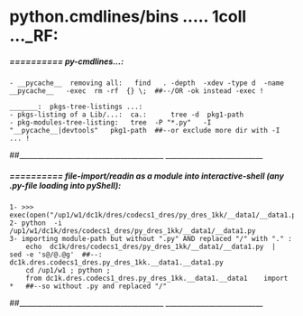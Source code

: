 python.cmdlines/bins ..... 1coll ..._RF:
================================================

#####  ==========  py-cmdlines...:

    - __pycache__  removing all:   find   . -depth  -xdev -type d  -name __pycache__   -exec  rm -rf  {} \;  ##--/OR -ok instead -exec !

    _______:  pkgs-tree-listings ...:
    - pkgs-listing of a Lib/...:  ca.:      tree -d  pkg1-path
    - pkg-modules-tree-listing:   tree  -P "*.py"   -I "__pycache__|devtools"   pkg1-path  ##--or exclude more dir with -I ... !
##________________________________________  ___________________________



#####  ==========  file-import/readin  as a module into interactive-shell (any .py-file loading into pyShell):

    1- >>> exec(open("/up1/w1/dc1k/dres/codecs1_dres/py_dres_1kk/__data1/__data1.py").read())
    2- python  -i  /up1/w1/dc1k/dres/codecs1_dres/py_dres_1kk/__data1/__data1.py
    3- importing module-path but without ".py" AND replaced "/" with "." :
        echo  dc1k/dres/codecs1_dres/py_dres_1kk/__data1/__data1.py  |  sed -e 's@/@.@g'  ##--:  dc1k.dres.codecs1_dres.py_dres_1kk.__data1.__data1.py
        cd /up1/w1 ; python ;
        from dc1k.dres.codecs1_dres.py_dres_1kk.__data1.__data1    import *   ##--so without .py and replaced "/"
##________________________________________  ___________________________

